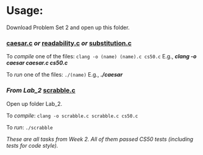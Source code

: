 # Usage:
Download Problem Set 2 and open up this folder.

### [caesar.c](caesar.c) _or_ [readability.c](readability.c)  _or_ [substitution.c](substitution.c) 

To *compile* one of the files: `clang -o (name) (name).c cs50.c` E.g., ***clang -o caesar caesar.c cs50.c***

To *run* one of the files: `./(name)` E.g., ***./caesar***

### _From Lab\_2_ [scrabble.c](Lab_2/scrabble.c) 

Open up folder Lab_2.

To *compile*: `clang -o scrabble.c scrabble.c cs50.c`

To *run*: `./scrabble`

_These are all tasks from Week 2. All of them passed CS50 tests (including tests for code style)._
